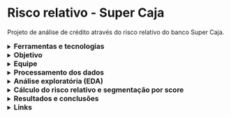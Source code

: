 # Risco relativo - Super Caja
Projeto de análise de crédito através do risco relativo do banco Super Caja.

  <details>
  <summary><strong style="font-size: 16px;">Ferramentas e tecnologias</strong></summary>
   
  - Google Cloud (BigQuery)
  - Google Colab
  - Looker Studio
  - Python
  - SQL
  - Notion para gestão das etapas do projeto e documentação técnica
  - SMART para gerenciamento de metas
 
  </details>
  
  <details>
  <summary><strong style="font-size: 16px;">Objetivo</strong></summary>
  Desenvolver e implementar um modelo automatizado de score de crédito baseado em técnicas avançadas de análise de dados, capaz de classificar os solicitantes de empréstimo do banco "Super Caja" em diferentes categorias de risco, considerando a probabilidade de inadimplência. 
  </details>
  
 <details>
 <summary><strong style="font-size: 16px;">Equipe</strong></summary>
  Vanessa Santana do Amaral
  </details>
  
  <details>
  <summary><strong style="font-size: 16px;">Processamento dos dados</strong></summary>
   
#### Conectar e importar dados

O primeiro passo foi criar um projeto chamado Risco Relativo dentro do ambiente do Google Cloud. Após isso, foi criado um dataset chamado “riscorelativo” e subido as 4 tabelas para o ambiente: “default”, “loans_detail”, “loans_outstanding” e “user_info”.

#### Identificar e tratar valores nulos

Nesta etapa, realizou-se a verificação de todas as variáveis presentes nas quatro tabelas, com o objetivo de identificar valores nulos. Para isso, foram utilizadas as instruções SQL **SELECT**, **FROM**, **WHERE**, **IS NULL** e **IS NOT NULL**.

Foram encontrados 7.199 valores nulos na variável **last_month_salary**, o que corresponde a aproximadamente 20% do banco de dados de usuários. Além disso, a variável **number_dependents** da tabela **user_info** apresentou 943 valores nulos.

Devido à grande quantidade de dados faltantes, optou-se por analisar a variável **last_month_salary** em relação ao comportamento dos clientes com base na variável **default_flag**, que indica se o cliente é mau pagador (1) ou bom pagador (0). Para isso, foi utilizada a função **LEFT JOIN** para unir as tabelas, juntamente com **COALESCE**, **ORDER BY** e **CASE WHEN** para segmentar os dados. O resultado mostrou que, dentre os registros com salário nulo, 35.317 clientes são bons pagadores e 683 são maus pagadores.

Quanto aos valores nulos em **number_dependents**, foi decidido atribuir o valor zero, uma vez que essa variável não terá impacto direto na análise de crédito, servindo apenas para levantamento exploratório de hipóteses.

Para os valores nulos em **last_month_salary**, foi calculada a média (AVG) da variável com os valores existentes e, em seguida, essa média foi atribuída aos registros faltantes, garantindo um tratamento adequado para a análise.

#### Identificar e tratar valores duplicados e dados inconsistentes

Para identificar valores duplicados, foram utilizados os comandos SQL **COUNT** e **GROUP BY**. Nesta análise, valores duplicados foram encontrados somente na tabela **loans_outstanding**. Para isso, foram agrupados os registros pelos campos **user_id** e **loan_type**, permitindo verificar a quantidade de empréstimos por cliente.

Também foi realizada a padronização dos dados textuais da tabela **loans_outstanding**. Para isso, foram aplicadas as funções SQL **INITCAP** — que padroniza a capitalização das palavras, deixando a primeira letra maiúscula e as demais minúsculas — e **REPLACE**, utilizada para corrigir inconsistências e remover caracteres indesejados, garantindo maior uniformidade nos valores das variáveis categóricas.


#### Tabelas temporárias e tratamento de outliers

Para identificar outliers, foi utilizado o cálculo do **IQR (Intervalo Interquartil)**, que corresponde à diferença entre o terceiro quartil (Q3) e o primeiro quartil (Q1). Valores muito distantes de Q1 e Q3 são considerados outliers, pois se afastam significativamente da distribuição central dos dados.

No ambiente BigQuery, foram criadas tabelas temporárias por meio da cláusula **WITH** e calculado o IQR utilizando a função **APPROX_QUANTILES**, que permite encontrar os valores dos quartis e identificar os outliers.

Utilizando uma **CTE (Common Table Expression)**, foram selecionadas as colunas **using_lines_not_secured_personal_assets** e **debt_radio** da tabela **loans_detail**. Para corrigir os outliers nessas variáveis, aplicamos a regra de que valores maiores que **1** foram ajustados para **1**, padronizando assim variáveis que deveriam estar no intervalo entre **0 e 1**.

Esse tratamento é conservador, pois não exclui linhas — apenas limita os valores máximos, considerando que o valor **1 representa 100% do patrimônio comprometido em dívidas**. Com isso, criamos uma nova tabela com dados já limpos, preparada para análises futuras ou para utilização em modelos preditivos.

#### Unir tabelas

Antes de realizar a união das tabelas, foram criadas versões corrigidas e limpas de cada uma delas.

Durante a correção da tabela **loans_outstanding**, foi identificado que essa tabela continha apenas **35.575 clientes**, enquanto havia **425 clientes ativos** que não estavam sendo considerados. Isso ocorreu porque as consultas anteriores estavam relacionando apenas os clientes que possuíam empréstimos registrados, deixando de fora aqueles que ainda não tinham empréstimos.

Para corrigir essa inconsistência, foi aplicado um **LEFT JOIN** entre a tabela **user_info** (que contém todos os clientes ativos) e a tabela **loans_outstanding**. Dessa forma, todos os clientes aparecem no resultado, incluindo os que ainda não possuem empréstimos, para os quais os valores relacionados a empréstimos foram preenchidos com zero.

#### Criação de novas variáveis

Na tabela **default**, foi criada a variável **classificacao_inadimplencia**, que classifica os clientes em duas categorias:

- **0** – bom pagador (35.317 clientes)
- **1** – mau pagador (683 clientes)

Na tabela unificada, foram agrupadas as variáveis **user_id** e **loan_type** para identificar a quantidade de empréstimos por cliente, gerando novas variáveis:

- **qtde_real_estate** – quantidade de empréstimos do tipo imobiliário
- **qtde_other** – quantidade de empréstimos de outros tipos
- **qtde_loans** – quantidade total de empréstimos por cliente

Além disso, foi criada a variável **faixa_etaria**, que classifica os clientes em categorias baseadas na idade, facilitando análises segmentadas por faixa etária.

#### Gerenciamento de dados fora do escopo e análise de correlação entre variáveis

Nesta etapa, o objetivo foi identificar as variáveis com potencial de correlação para serem consideradas na modelagem e análise, além de descartar aquelas que não contribuem para o estudo do risco de inadimplência.

Também foram avaliadas as novas variáveis criadas e seu poder de correlação com as demais.

#### Variáveis excluídas da análise

Algumas variáveis foram descartadas por não terem impacto direto na análise de risco ou por questões éticas:

- **`user_id`**: Identificador único dos usuários.
- **`loan_id`**: Identificador exclusivo dos empréstimos.
- **`sex`**: Variável sensível, com potencial discriminatório, optou-se por não incluí-la na análise.

#### Correlação entre variáveis

- **`default_flag` vs `using_lines_not_secured_corrigida` (0,2385)**
    
    Correlação fraca porém significativa, indicando maior risco para usuários que utilizam crédito não garantido (cartão, cheque especial), refletindo maior exposição financeira.

- **`default_flag` vs `more_90_days_overdue` (0,3075)**
    
    Correlação moderada e positiva que sugere que atrasos longos são fortemente associados ao risco de inadimplência.

- **`default_flag` vs `age` (-0,0782)**
    
    Correlação negativa fraca que sugere que clientes mais jovens podem apresentar maior risco de inadimplência, possivelmente por menor estabilidade financeira.

</details>

<details>
<summary><strong style="font-size: 16px;">Análise exploratória (EDA)</strong></summary>

Na etapa de análise exploratória, o objetivo foi obter uma compreensão geral dos dados, aplicando técnicas para identificar padrões, tendências e relacionamentos entre as variáveis.

Foram criadas visualizações gráficas para analisar a distribuição de renda, idade, dívidas, entre outras variáveis relevantes.

Também foram calculadas medidas de tendência central, como média, mediana, desvio padrão e percentis, para avaliar a dispersão e o comportamento dos dados.

Além disso, foram elaborados boxplots para as variáveis numéricas, facilitando a identificação de outliers e a visualização da distribuição.

No BigQuery, utilizamos a função NTILE para criar quartis das variáveis, a partir dos quais calculamos as medidas de tendência central e geramos gráficos de dispersão, com o objetivo de compreender melhor a distribuição dos dados.
</details>

<details>
<summary><strong style="font-size: 16px;">Cálculo do risco relativo e segmentação por score</strong></summary>

O processo de análise de risco foi conduzido em duas etapas principais: identificação dos fatores que influenciam a inadimplência e criação de um score simplificado para segmentação dos clientes.
#### Análise de variáveis e risco relativo

Primeiro, os dados dos clientes foram segmentados em grupos (quartis) para as variáveis financeiras e comportamentais, como idade, salário, dívidas e atrasos no pagamento. Para cada grupo, foi calculada a taxa de inadimplência, permitindo identificar quais segmentos apresentam maior ou menor risco relativo de inadimplência.

Essa análise forneceu insights importantes sobre quais características estão mais associadas ao risco de não pagamento, servindo de base para o desenvolvimento do modelo de score.

#### Construção do score de risco e regressão logística

A partir das variáveis mais relevantes, foram criadas variáveis binárias (dummies) que indicam alertas de risco para cada cliente. A soma desses alertas gerou um score simples, no qual os clientes com maior pontuação foram classificados como de maior risco de inadimplência.

Diversas consultas foram realizadas no BigQuery para testar diferentes pontos de corte no score (de 1 a 6), avaliando qual faixa apresentava melhor desempenho na segmentação dos clientes. Para cada corte, foi criada uma matriz de confusão em SQL, e, posteriormente, no Google Colab, os dados foram importados e analisados em Python. Foram geradas curvas ROC específicas para cada corte e calculadas métricas como acurácia, precisão, recall e F1-score.

Com essas análises, observou-se que o ponto de corte 5 apresentou o melhor equilíbrio entre as métricas.

Para aprofundar a compreensão do comportamento dos dados e validar as hipóteses construídas, foram realizados testes complementares no Google Colab com uso da linguagem Python. A tabela final consolidada foi utilizada para aplicar técnicas de regressão logística — um modelo estatístico que permite estimar a probabilidade de ocorrência de um evento, como a inadimplência.

Foram geradas matrizes de correlação, mapas de calor, matrizes de confusão, curvas ROC e cálculos das principais métricas de desempenho do modelo. 

</details>

<details>
<summary><strong style="font-size: 16px;">Resultados e conclusões</strong></summary>
Os resultados confirmaram padrões consistentes com a lógica de comportamento de crédito:
  
- Histórico de atraso superior a 90 dias: clientes com esse perfil apresentaram risco relativo (RR) de 3,96, ou seja, têm quase 4 vezes mais chance de não pagar uma nova dívida.
- Uso excessivo de crédito: também mostrou forte relação com inadimplência. Clientes com esse padrão apresentaram RR = 3,95, indicando mais risco em relação aos demais.
- Idade também demonstrou ser um fator relevante: clientes mais jovens têm risco aumentado, com RR = 1,83. Já os clientes mais velhos mostraram-se significativamente mais confiáveis, com RR = 0,28, o que representa uma probabilidade até 6,5 vezes menor de inadimplência.

Esses resultados foram fundamentais para definir os alertas de risco e compor o score final utilizado na segmentação de clientes.
Com base nesses achados, algumas conclusões práticas para apoiar a tomada de decisão nas políticas de crédito:
- Rastrear o histórico de atrasos a partir de 90 dias como um dos principais alertas de risco;
- Avaliar o comportamento de uso do crédito, e não apenas a quantidade de empréstimos ativos;
- Segmentar os clientes por faixa etária, ajustando os critérios de liberação de crédito conforme o perfil de risco;
- Valorizar perfis que, mesmo com múltiplos empréstimos, demonstram equilíbrio no uso do crédito e histórico de pagamento estável.

#### Desempenho do modelo de crédito escolhido
Após a construção do score, foram testados diferentes pontos de corte para classificar os clientes entre alto e baixo risco, e o escohido foi o corte 5, que apresentou o melhor equilíbrio entre os indicadores avaliados. Também foram calculadas as principais métricas de avaliação do modelo:
- Acurácia: 93,42%
- Precisão: 16,2%
- Recall (Sensibilidade): 59,15%
- F1-Score: 0,2543

Esse corte representa uma abordagem conservadora, priorizando alta acurácia e maior precisão, mesmo que com um recall moderado. Ou seja, o modelo foi eficaz em evitar falsos positivos (clientes classificados como inadimplentes indevidamente), o que é desejável em políticas de crédito mais cautelosas.

</details>
<details>
<summary><strong style="font-size: 16px;">Links</strong></summary>

- [Apresentação e dashboard](https://lookerstudio.google.com/reporting/4469bf5b-ccd0-4b52-8417-5a6a31a03ec4)
- [Apresentação - vídeo](https://www.loom.com/share/69d14f56b9824be8a3797548fab25238?sid=e0ed8728-f883-4650-98cd-152ca7835301)

</details>
